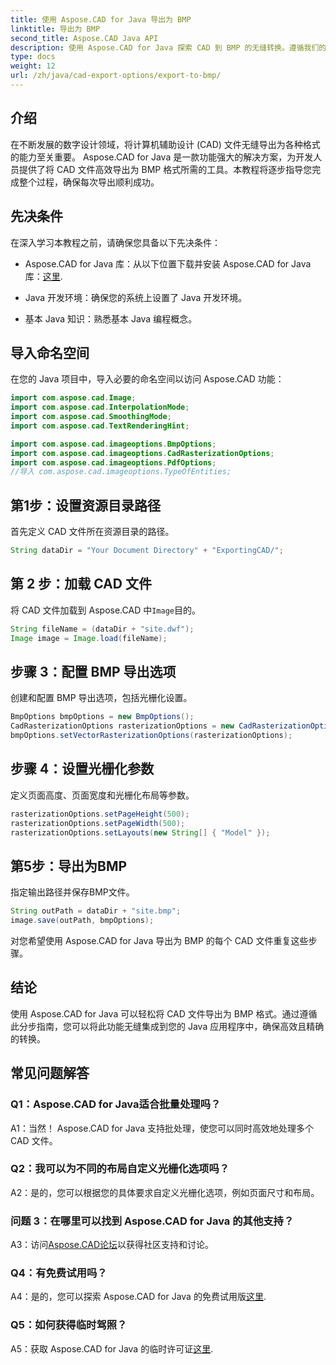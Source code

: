```yaml
---
title: 使用 Aspose.CAD for Java 导出为 BMP
linktitle: 导出为 BMP
second_title: Aspose.CAD Java API
description: 使用 Aspose.CAD for Java 探索 CAD 到 BMP 的无缝转换。遵循我们的分步指南，实现高效、精确的导出。
type: docs
weight: 12
url: /zh/java/cad-export-options/export-to-bmp/
---
```

## 介绍

在不断发展的数字设计领域，将计算机辅助设计 (CAD) 文件无缝导出为各种格式的能力至关重要。 Aspose.CAD for Java 是一款功能强大的解决方案，为开发人员提供了将 CAD 文件高效导出为 BMP 格式所需的工具。本教程将逐步指导您完成整个过程，确保每次导出顺利成功。

## 先决条件

在深入学习本教程之前，请确保您具备以下先决条件：

- Aspose.CAD for Java 库：从以下位置下载并安装 Aspose.CAD for Java 库：[这里](https://releases.aspose.com/cad/java/).

- Java 开发环境：确保您的系统上设置了 Java 开发环境。

- 基本 Java 知识：熟悉基本 Java 编程概念。

## 导入命名空间

在您的 Java 项目中，导入必要的命名空间以访问 Aspose.CAD 功能：

```java
import com.aspose.cad.Image;
import com.aspose.cad.InterpolationMode;
import com.aspose.cad.SmoothingMode;
import com.aspose.cad.TextRenderingHint;

import com.aspose.cad.imageoptions.BmpOptions;
import com.aspose.cad.imageoptions.CadRasterizationOptions;
import com.aspose.cad.imageoptions.PdfOptions;
//导入 com.aspose.cad.imageoptions.TypeOfEntities;
```

## 第1步：设置资源目录路径

首先定义 CAD 文件所在资源目录的路径。

```java
String dataDir = "Your Document Directory" + "ExportingCAD/";
```

## 第 2 步：加载 CAD 文件

将 CAD 文件加载到 Aspose.CAD 中`Image`目的。

```java
String fileName = (dataDir + "site.dwf");
Image image = Image.load(fileName);
```

## 步骤 3：配置 BMP 导出选项

创建和配置 BMP 导出选项，包括光栅化设置。

```java
BmpOptions bmpOptions = new BmpOptions();
CadRasterizationOptions rasterizationOptions = new CadRasterizationOptions();
bmpOptions.setVectorRasterizationOptions(rasterizationOptions);
```

## 步骤 4：设置光栅化参数

定义页面高度、页面宽度和光栅化布局等参数。

```java
rasterizationOptions.setPageHeight(500);
rasterizationOptions.setPageWidth(500);
rasterizationOptions.setLayouts(new String[] { "Model" });
```

## 第5步：导出为BMP

指定输出路径并保存BMP文件。

```java
String outPath = dataDir + "site.bmp";
image.save(outPath, bmpOptions);
```

对您希望使用 Aspose.CAD for Java 导出为 BMP 的每个 CAD 文件重复这些步骤。

## 结论

使用 Aspose.CAD for Java 可以轻松将 CAD 文件导出为 BMP 格式。通过遵循此分步指南，您可以将此功能无缝集成到您的 Java 应用程序中，确保高效且精确的转换。

## 常见问题解答

### Q1：Aspose.CAD for Java适合批量处理吗？

A1：当然！ Aspose.CAD for Java 支持批处理，使您可以同时高效地处理多个 CAD 文件。

### Q2：我可以为不同的布局自定义光栅化选项吗？

A2：是的，您可以根据您的具体要求自定义光栅化选项，例如页面尺寸和布局。

### 问题 3：在哪里可以找到 Aspose.CAD for Java 的其他支持？

 A3：访问[Aspose.CAD论坛](https://forum.aspose.com/c/cad/19)以获得社区支持和讨论。

### Q4：有免费试用吗？

 A4：是的，您可以探索 Aspose.CAD for Java 的免费试用版[这里](https://releases.aspose.com/).

### Q5：如何获得临时驾照？

A5：获取 Aspose.CAD for Java 的临时许可证[这里](https://purchase.aspose.com/temporary-license/).